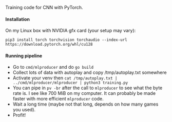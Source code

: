 Training code for CNN with PyTorch.


#### Installation

On my Linux box with NVIDIA gfx card (your setup may vary):

```
pip3 install torch torchvision torchaudio --index-url https://download.pytorch.org/whl/cu128
```

#### Running pipeline

- Go to `cmd/mlproducer` and do `go build`
- Collect lots of data with autoplay and copy /tmp/autoplay.txt somewhere
- Activate your venv then `cat /tmp/autoplay.txt | ../cmd/mlproducer/mlproducer | python3 training.py`
- You can pipe in `pv -br` after the call to `mlproducer` to see what the byte rate is. I see like 700 MiB on my computer. It can probably be made faster with more efficient `mlproducer` code.
- Wait a long time (maybe not that long, depends on how many games you used).
- Profit!